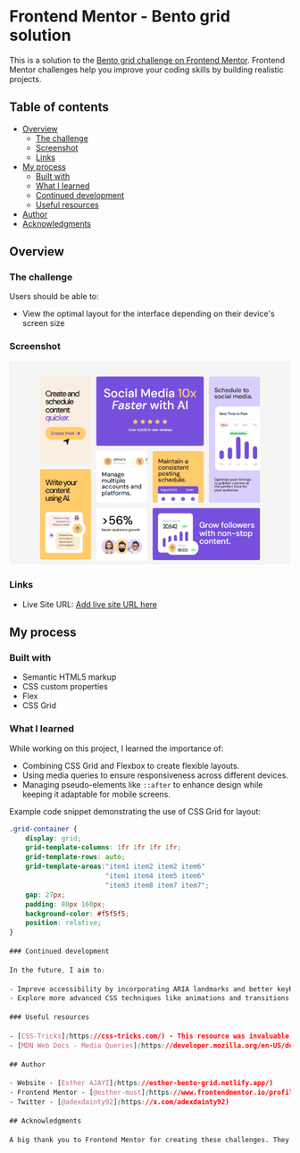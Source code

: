 # Frontend Mentor - Bento grid solution

This is a solution to the [Bento grid challenge on Frontend Mentor](https://www.frontendmentor.io/challenges/bento-grid-RMydElrlOj). Frontend Mentor challenges help you improve your coding skills by building realistic projects. 

## Table of contents

- [Overview](#overview)
  - [The challenge](#the-challenge)
  - [Screenshot](#screenshot)
  - [Links](#links)
- [My process](#my-process)
  - [Built with](#built-with)
  - [What I learned](#what-i-learned)
  - [Continued development](#continued-development)
  - [Useful resources](#useful-resources)
- [Author](#author)
- [Acknowledgments](#acknowledgments)

## Overview

### The challenge

Users should be able to:

- View the optimal layout for the interface depending on their device's screen size

### Screenshot

![](./bento.png)


### Links

- Live Site URL: [Add live site URL here](https://esther-bento-grid.netlify.app/)

## My process

### Built with

- Semantic HTML5 markup
- CSS custom properties
- Flex
- CSS Grid


### What I learned

While working on this project, I learned the importance of:
- Combining CSS Grid and Flexbox to create flexible layouts.
- Using media queries to ensure responsiveness across different devices.
- Managing pseudo-elements like `::after` to enhance design while keeping it adaptable for mobile screens.

Example code snippet demonstrating the use of CSS Grid for layout:

```css
.grid-container {
    display: grid;
    grid-template-columns: 1fr 1fr 1fr 1fr;
    grid-template-rows: auto;
    grid-template-areas:"item1 item2 item2 item6"
                        "item1 item4 item5 item6"
                        "item3 item8 item7 item7";
    gap: 27px;
    padding: 80px 160px;
    background-color: #f5f5f5;
    position: relative;
}

### Continued development

In the future, I aim to:

- Improve accessibility by incorporating ARIA landmarks and better keyboard navigation.
- Explore more advanced CSS techniques like animations and transitions to enhance the UI/UX.

### Useful resources

- [CSS-Tricks](https://css-tricks.com/) - This resource was invaluable for understanding CSS Grid.
- [MDN Web Docs - Media Queries](https://developer.mozilla.org/en-US/docs/Web/CSS/CSS_media_queries/Using_media_queries) - Helped refine my responsive design approach.

## Author

- Website - [Esther AJAYI](https://esther-bento-grid.netlify.app/)
- Frontend Mentor - [@esther-must](https://www.frontendmentor.io/profile/esther-must)
- Twitter - [@adexdainty92](https://x.com/adexdainty92)

## Acknowledgments

A big thank you to Frontend Mentor for creating these challenges. They’ve been instrumental in helping me sharpen my skills.
